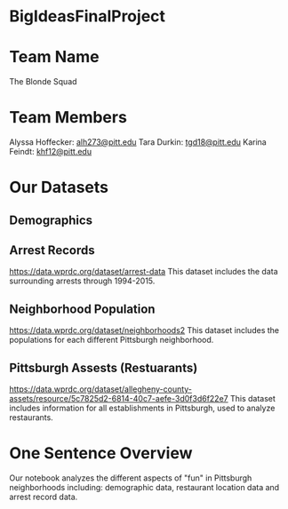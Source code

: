 # BigIdeasFinalProject

# Team Name
The Blonde Squad

# Team Members
Alyssa Hoffecker: alh273@pitt.edu
Tara Durkin: tgd18@pitt.edu
Karina Feindt: khf12@pitt.edu

# Our Datasets
## Demographics

## Arrest Records
https://data.wprdc.org/dataset/arrest-data
This dataset includes the data surrounding arrests through 1994-2015.

## Neighborhood Population
https://data.wprdc.org/dataset/neighborhoods2
This dataset includes the populations for each different Pittsburgh neighborhood.
## Pittsburgh Assests (Restuarants)
https://data.wprdc.org/dataset/allegheny-county-assets/resource/5c7825d2-6814-40c7-aefe-3d0f3d6f22e7
This dataset includes information for all establishments in Pittsburgh, used to analyze restaurants.

# One Sentence Overview
Our notebook analyzes the different aspects of "fun" in Pittsburgh neighborhoods including: demographic data, restaurant location data and arrest record data.
